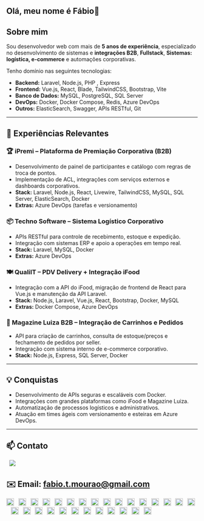 ## Olá, meu nome é Fábio👋

## Sobre mim

Sou desenvolvedor web com mais de **5 anos de experiência**, especializado no desenvolvimento de sistemas e **integrações B2B**, **Fullstack**, **Sistemas: logística, e-commerce** e automações corporativas.

Tenho domínio nas seguintes tecnologias:

* **Backend:** Laravel, Node.js, PHP  , Express
* **Frontend:** Vue.js, React, Blade, TailwindCSS, Bootstrap, Vite
* **Banco de Dados:** MySQL, PostgreSQL, SQL Server
* **DevOps:** Docker, Docker Compose, Redis, Azure DevOps
* **Outros:** ElasticSearch, Swagger, APIs RESTful, Git
 
---

## 🚀 Experiências Relevantes

### 🏆 iPremi – Plataforma de Premiação Corporativa (B2B)

* Desenvolvimento de painel de participantes e catálogo com regras de troca de pontos.
* Implementação de ACL, integrações com serviços externos e dashboards corporativos.
* **Stack:** Laravel, Node.js, React, Livewire, TailwindCSS, MySQL, SQL Server, ElasticSearch, Docker
* **Extras:** Azure DevOps (tarefas e versionamento)

### 📦 Techno Software – Sistema Logístico Corporativo

* APIs RESTful para controle de recebimento, estoque e expedição.
* Integração com sistemas ERP e apoio a operações em tempo real.
* **Stack:** Laravel, MySQL, Docker
* **Extras:** Azure DevOps

### 🍽 QualiIT – PDV Delivery + Integração iFood

* Integração com a API do iFood, migração de frontend de React para Vue.js e manutenção da API Laravel.
* **Stack:** Node.js, Laravel, Vue.js, React, Bootstrap, Docker, MySQL
* **Extras:** Docker Compose, Azure DevOps

### 🛒 Magazine Luiza B2B – Integração de Carrinhos e Pedidos

* API para criação de carrinhos, consulta de estoque/preços e fechamento de pedidos por seller.
* Integração com sistema interno de e-commerce corporativo.
* **Stack:** Node.js, Express, SQL Server, Docker

---

## 💡 Conquistas

* Desenvolvimento de APIs seguras e escaláveis com Docker.
* Integrações com grandes plataformas como iFood e Magazine Luiza.
* Automatização de processos logísticos e administrativos.
* Atuação em times ágeis com versionamento e esteiras em Azure DevOps.

---

## 📫 Contato

&nbsp;
<a href="https://www.linkedin.com/in/fábio-teixeira-mourão">
  <img src="https://img.shields.io/badge/linkedin-%230077B5.svg?style=for-the-badge&logo=linkedin&logoColor=white" />
</a>

✉️ Email: fabio.t.mourao@gmail.com
---

<div display="row">
  <img src="https://cdn.jsdelivr.net/gh/devicons/devicon@latest/icons/php/php-original.svg" width="20" height="20"/>&nbsp;&nbsp;
  <img src="https://cdn.jsdelivr.net/gh/devicons/devicon@latest/icons/laravel/laravel-original-wordmark.svg" width="20" height="20"/>&nbsp;&nbsp;
  <img src="https://cdn.jsdelivr.net/gh/devicons/devicon@latest/icons/nodejs/nodejs-original-wordmark.svg" width="20" height="20"/>&nbsp;&nbsp;
  <img src="https://cdn.jsdelivr.net/gh/devicons/devicon@latest/icons/express/express-original-wordmark.svg" width="20" height="20"/>&nbsp;&nbsp;
  <img src="https://cdn.jsdelivr.net/gh/devicons/devicon@latest/icons/javascript/javascript-original.svg" width="20" height="20"/>&nbsp;&nbsp;       
  <img src="https://cdn.jsdelivr.net/gh/devicons/devicon@latest/icons/vuejs/vuejs-original-wordmark.svg" width="20" height="20"/>&nbsp;&nbsp;
  <img src="https://cdn.jsdelivr.net/gh/devicons/devicon@latest/icons/react/react-original-wordmark.svg" width="20" height="20"/>&nbsp;&nbsp;
  <img src="https://cdn.jsdelivr.net/gh/devicons/devicon@latest/icons/tailwindcss/tailwindcss-original-wordmark.svg" width="20" height="20"/>&nbsp;&nbsp;
  <img src="https://cdn.jsdelivr.net/gh/devicons/devicon@latest/icons/bootstrap/bootstrap-original-wordmark.svg" width="20" height="20"/>&nbsp;&nbsp;
  <img src="https://cdn.jsdelivr.net/gh/devicons/devicon@latest/icons/vitejs/vitejs-original.svg" width="20" height="20"/>&nbsp;&nbsp;
  <img src="https://cdn.jsdelivr.net/gh/devicons/devicon@latest/icons/mysql/mysql-original-wordmark.svg" width="20" height="20"/>&nbsp;&nbsp;
  <img src="https://cdn.jsdelivr.net/gh/devicons/devicon@latest/icons/postgresql/postgresql-original-wordmark.svg" width="20" height="20"/>&nbsp;&nbsp;
  <img src="https://cdn.jsdelivr.net/gh/devicons/devicon@latest/icons/azuresqldatabase/azuresqldatabase-original.svg" width="20" height="20"/>&nbsp;&nbsp;
  <img src="https://cdn.jsdelivr.net/gh/devicons/devicon@latest/icons/docker/docker-original-wordmark.svg"  width="20" height="20"/>&nbsp;&nbsp;
  <img src="https://cdn.jsdelivr.net/gh/devicons/devicon@latest/icons/redis/redis-original-wordmark.svg" width="20" height="20"/>&nbsp;&nbsp;
  <img src="https://cdn.jsdelivr.net/gh/devicons/devicon@latest/icons/azuredevops/azuredevops-original.svg" width="20" height="20"/>&nbsp;&nbsp;
  <img src="https://cdn.jsdelivr.net/gh/devicons/devicon@latest/icons/elasticsearch/elasticsearch-plain-wordmark.svg" width="20" height="20"/>&nbsp;&nbsp;
  <img src="https://cdn.jsdelivr.net/gh/devicons/devicon@latest/icons/swagger/swagger-original-wordmark.svg" width="20" height="20"/>&nbsp;&nbsp;
  <img src="https://cdn.jsdelivr.net/gh/devicons/devicon@latest/icons/git/git-plain-wordmark.svg" width="20" height="20"/>&nbsp;&nbsp;
  <img src="https://cdn.jsdelivr.net/gh/devicons/devicon@latest/icons/jquery/jquery-original-wordmark.svg" width="20" height="20"/>&nbsp;&nbsp;  
  <img src="https://cdn.jsdelivr.net/gh/devicons/devicon@latest/icons/figma/figma-original.svg" width="20" height="20"/>&nbsp;&nbsp;
 <img src="https://cdn.jsdelivr.net/gh/devicons/devicon@latest/icons/apache/apache-original-wordmark.svg" width="20" height="20"/>&nbsp;&nbsp;
 <img src="https://cdn.jsdelivr.net/gh/devicons/devicon@latest/icons/nginx/nginx-original.svg" width="20" height="20"/>&nbsp;&nbsp;
 <img src="https://cdn.jsdelivr.net/gh/devicons/devicon@latest/icons/nextjs/nextjs-original-wordmark.svg" width="20" height="20"/>&nbsp;&nbsp;
 <img src="https://cdn.jsdelivr.net/gh/devicons/devicon@latest/icons/jest/jest-plain.svg" width="20" height="20"/>&nbsp;&nbsp;
 <img src="https://cdn.jsdelivr.net/gh/devicons/devicon@latest/icons/ubuntu/ubuntu-original-wordmark.svg" width="20" height="20"/>&nbsp;&nbsp;
 <img src="https://cdn.jsdelivr.net/gh/devicons/devicon@latest/icons/prisma/prisma-original-wordmark.svg" width="20" height="20"/>&nbsp;&nbsp;
 <img src="https://cdn.jsdelivr.net/gh/devicons/devicon@latest/icons/sequelize/sequelize-original-wordmark.svg" width="20" height="20"/>&nbsp;&nbsp;
</div>
    

